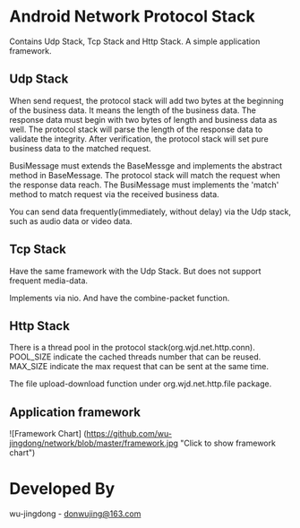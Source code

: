 Android Network Protocol Stack
======================================================
Contains Udp Stack, Tcp Stack and Http Stack.
A simple application framework.

Udp Stack
---------------------------
When send request, the protocol stack will add two bytes at the beginning of the business data.
It means the length of the business data.
The response data must begin with two bytes of length and business data as well. 
The protocol stack will parse the length of the response data to validate the integrity.
After verification, the protocol stack will set pure business data to the matched request.
	
BusiMessage must extends the BaseMessge and implements the abstract method in BaseMessage.
The protocol stack will match the request when the response data reach.
The BusiMessage must implements the 'match' method to match request via the received business data.

You can send data frequently(immediately, without delay) via the Udp stack, such as audio data or video data.

Tcp Stack
---------------------------
Have the same framework with the Udp Stack. But does not support frequent media-data.

Implements via nio. And have the combine-packet function.


Http Stack
---------------------------
There is a thread pool in the protocol stack(org.wjd.net.http.conn).
POOL_SIZE indicate the cached threads number that can be reused.
MAX_SIZE indicate the max request that can be sent at the same time.

The file upload-download function under org.wjd.net.http.file package.

Application framework
-------------------------------------------
![Framework Chart] (https://github.com/wu-jingdong/network/blob/master/framework.jpg "Click to show framework chart")

Developed By
=============================================
wu-jingdong - donwujing@163.com